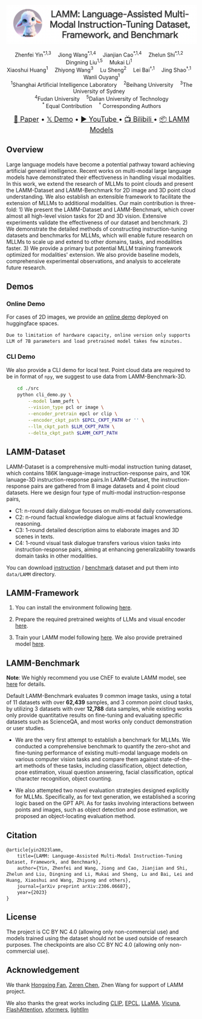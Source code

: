 ![LAMM](/img/lamm-title.png)

<!-- <div algn="center">
  <font size='6'>
    LAMM: Language-Assisted Multi-Modal Instruction-Tuning Dataset, Framework, and Benchmark
  </font>
</div> -->
<div align="center">
    Zhenfei Yin<sup>*,1,3</sup>&emsp;
    Jiong Wang<sup>*,1,4</sup>&emsp;
    Jianjian Cao<sup>*,1,4</sup>&emsp;
    Zhelun Shi<sup>*,1,2</sup>&emsp;
    Dingning Liu<sup>1,5</sup>&emsp;
    Mukai Li<sup>1</sup>&emsp;
    <br/>
    Xiaoshui Huang<sup>1</sup>&emsp;
    Zhiyong Wang<sup>3</sup>&emsp;
    Lu Sheng<sup>2</sup>&emsp;
    Lei Bai<sup>†,1</sup>&emsp;
    Jing Shao<sup>†,1</sup>&emsp;
    Wanli Ouyang<sup>1</sup>
</div>
<div align="center">
    <sup>1</sup>Shanghai Artificial Intelligence Laboratory&emsp;
    <sup>2</sup>Beihang University&emsp;
    <sup>3</sup>The University of Sydney&emsp;
    <br/>
    <sup>4</sup>Fudan University&emsp;
    <sup>5</sup>Dalian University of Technology
</div>
<div align="center">
    <sup>*</sup> Equal Contribution&emsp;
    <sup>†</sup> Corresponding Authors
</div>

<p align="center" style={{paddingTop: '0.75rem'}}>
    <font size='4'>
    <a href="https://arxiv.org/pdf/2306.06687.pdf" target="_blank">📄 Paper</a> • <a href="https://openxlab.org.cn/apps/detail/LAMM/LAMM" target="_blank">𝕏 Demo</a> • <a href="https://www.youtube.com/watch?v=M7XlIe8hhPk" target="_blank">▶️ YouTube </a> • <a href="https://www.bilibili.com/video/BV1kN411D7kt/?share_source=copy_web&vd_source=ab4c734425ed0114898300f2c037ac0b" target="_blank"> 📺 Bilibili </a> • <a href="/model_system_card#lamm-models" target="_blank">📦 LAMM Models</a>
    </font>
</p>

<!--
#### Official Repository of [LAMM: Language-Assisted Multi-Modal Instruction-Tuning Dataset, Framework, and Benchmark](https://arxiv.org/abs/2306.06687)
-->
<!--   -->
<!--  •  -->
<!--
[![](./images/lamm-video.png)](https://www.youtube.com/watch?v=M7XlIe8hhPk) -->

## Overview

Large language models have become a potential pathway toward achieving artificial general intelligence. Recent works on multi-modal large language models have demonstrated their effectiveness in handling visual modalities. In this work, we extend the research of MLLMs to point clouds and present the LAMM-Dataset and LAMM-Benchmark for 2D image and 3D point cloud understanding. We also establish an extensible framework to facilitate the extension of MLLMs to additional modalities.
Our main contribution is three-fold: 1) We present the LAMM-Dataset and LAMM-Benchmark, which cover almost all high-level vision tasks for 2D and 3D vision. Extensive experiments validate the effectiveness of our dataset and benchmark. 2) We demonstrate the detailed methods of constructing instruction-tuning datasets and benchmarks for MLLMs, which will enable future research on MLLMs to scale up and extend to other domains, tasks, and modalities faster. 3) We provide a primary but potential MLLM training framework optimized for modalities' extension. We also provide baseline models, comprehensive experimental observations, and analysis to accelerate future research.

## Demos

### Online Demo

For cases of 2D images, we provide an [online demo](https://huggingface.co/spaces/openlamm/LAMM) deployed on huggingface spaces.

```
Due to limitation of hardware capacity, online version only supports LLM of 7B parameters and load pretrained model takes few minutes.
```

<!--
[![](./images/LAMM_2d_demo.png)](https://huggingface.co/spaces/openlamm/LAMM) -->

### CLI Demo

We also provide a CLI demo for local test.
Point cloud data are required to be in format of `npy`, we suggest to use data from LAMM-Benchmark-3D.

```bash
    cd ./src
    python cli_demo.py \
        --model lamm_peft \
        --vision_type pcl or image \
        --encoder_pretrain epcl or clip \
        --encoder_ckpt_path $EPCL_CKPT_PATH or '' \
        --llm_ckpt_path $LLM_CKPT_PATH \
        --delta_ckpt_path $LAMM_CKPT_PATH
```

## LAMM-Dataset

LAMM-Dataset is a comprehensive multi-modal instruction tuning dataset, which contains 186K language-image instruction-response pairs, and 10K lanuage-3D instruction-response pairs.In LAMM-Dataset, the instruction-response pairs are gathered from 8 image datasets and 4 point cloud datasets. Here we design four type of multi-modal instruction-response pairs,

- C1: n-round daily dialogue focuses on multi-modal daily conversations.
- C2: n-round factual knowledge dialogue aims at factual knowledge reasoning.
- C3: 1-round detailed description aims to elaborate images and 3D scenes in texts.
- C4: 1-round visual task dialogue transfers various vision tasks into instruction-response pairs, aiming at enhancing generalizability towards domain tasks in other modalities.

You can download [instruction](/tutorial/datasets/instruction) / [benchmark](/tutorial/datasets/benchmark) dataset and put them into `data/LAMM` directory.

## LAMM-Framework

1. You can install the environment following [here](/tutorial/installation#training).

2. Prepare the required pretrained weights of LLMs and visual encoder [here](/tutorial/training).

3. Train your LAMM model following [here](/tutorial/training). We also provide pretrained model [here](/tutorial/training).

## LAMM-Benchmark

**Note**: We highly recommend you use ChEF to evalute LAMM model, see [here](/tutorial/benchmark/default) for details.

Default LAMM-Benchmark evaluates 9 common image tasks, using a total of 11 datasets with over **62,439** samples, and 3 common point cloud tasks, by utilizing 3 datasets with over **12,788** data samples, while existing works only provide quantitative results on fine-tuning and evaluating specific datasets such as ScienceQA, and most works only conduct demonstration or user studies.

- We are the very first attempt to establish a benchmark for MLLMs. We conducted a comprehensive benchmark to quantify the zero-shot and fine-tuning performance of existing multi-modal language models on various computer vision tasks and compare them against state-of-the-art methods of these tasks, including classification, object detection, pose estimation, visual question answering, facial classification, optical character recognition, object counting.

- We also attempted two novel evaluation strategies designed explicitly for MLLMs. Specifically, as for text generation, we established a scoring logic based on the GPT API. As for tasks involving interactions between points and images, such as object detection and pose estimation, we proposed an object-locating evaluation method.

## Citation

```
@article{yin2023lamm,
    title={LAMM: Language-Assisted Multi-Modal Instruction-Tuning Dataset, Framework, and Benchmark},
    author={Yin, Zhenfei and Wang, Jiong and Cao, Jianjian and Shi, Zhelun and Liu, Dingning and Li, Mukai and Sheng, Lu and Bai, Lei and Huang, Xiaoshui and Wang, Zhiyong and others},
    journal={arXiv preprint arXiv:2306.06687},
    year={2023}
}
```

## License

The project is CC BY NC 4.0 (allowing only non-commercial use) and models trained using the dataset should not be used outside of research purposes. The checkpoints are also CC BY NC 4.0 (allowing only non-commercial use).

## Acknowledgement

We thank [Hongxing Fan](https://scholar.google.com/citations?user=Wnk95ccAAAAJ), [Zeren Chen](https://github.com/Zx55), Zhen Wang for support of LAMM project.

We also thanks the great works including [CLIP](https://github.com/openai/CLIP), [EPCL](https://arxiv.org/abs/2212.04098), [LLaMA](https://github.com/facebookresearch/llama), [Vicuna](https://github.com/lm-sys/FastChat), [FlashAttention](https://github.com/Dao-AILab/flash-attention/), [xformers](https://github.com/facebookresearch/xformers), [lightllm](https://github.com/ModelTC/lightllm)